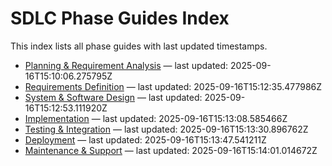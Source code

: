 # SDLC Phase Guides Index

This index lists all phase guides with last updated timestamps.

- [Planning & Requirement Analysis](planning-requirements_guide.md) — last updated: 2025-09-16T15:10:06.275795Z
- [Requirements Definition](requirements-definition_guide.md) — last updated: 2025-09-16T15:12:35.477986Z
- [System & Software Design](system-design_guide.md) — last updated: 2025-09-16T15:12:53.111920Z
- [Implementation](implementation_guide.md) — last updated: 2025-09-16T15:13:08.585466Z
- [Testing & Integration](testing-integration_guide.md) — last updated: 2025-09-16T15:13:30.896762Z
- [Deployment](deployment_guide.md) — last updated: 2025-09-16T15:13:47.541211Z
- [Maintenance & Support](maintenance-support_guide.md) — last updated: 2025-09-16T15:14:01.014672Z
